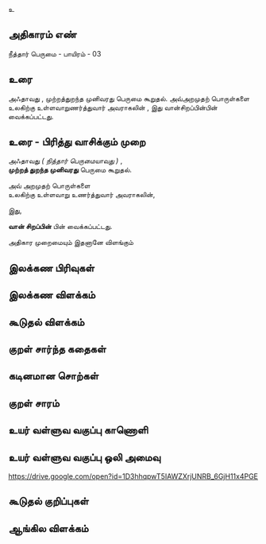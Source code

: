 உ


## அதிகாரம் எண்

நீத்தார் பெருமை - பாயிரம் - 03


## உரை

அஃதாவது , முற்றத்துறந்த முனிவரது பெருமை கூறுதல். அவ்அறமுதற் பொருள்களை உலகிற்கு உள்ளவாறுணர்த்துவார் அவராகலின் , இது வான்சிறப்பின்பின் வைக்கப்பட்டது.


## உரை - பிரித்து வாசிக்கும் முறை

அஃதாவது _( நித்தார் பெருமையாவது )_ ,  
**முற்றத் துறந்த முனிவரது** பெருமை கூறுதல்.  

அவ் அறமுதற் பொருள்களை  
உலகிற்கு உள்ளவாறு உணர்த்துவார் அவராகலின்,  

இது,  

**வான் சிறப்பின்** பின் வைக்கப்பட்டது.  

அதிகார முறைமையும் இதனானே விளங்கும்



## இலக்கண பிரிவுகள் 


## இலக்கண விளக்கம்


## கூடுதல் விளக்கம்


## குறள் சார்ந்த கதைகள் 


## கடினமான சொற்கள்


## குறள் சாரம் 


## உயர் வள்ளுவ வகுப்பு காணொளி


## உயர் வள்ளுவ வகுப்பு ஒலி அமைவு 
https://drive.google.com/open?id=1D3hhqpwT5IAWZXrjUNRB_6GjH11x4PGE

## கூடுதல் குறிப்புகள்


## ஆங்கில விளக்கம்

